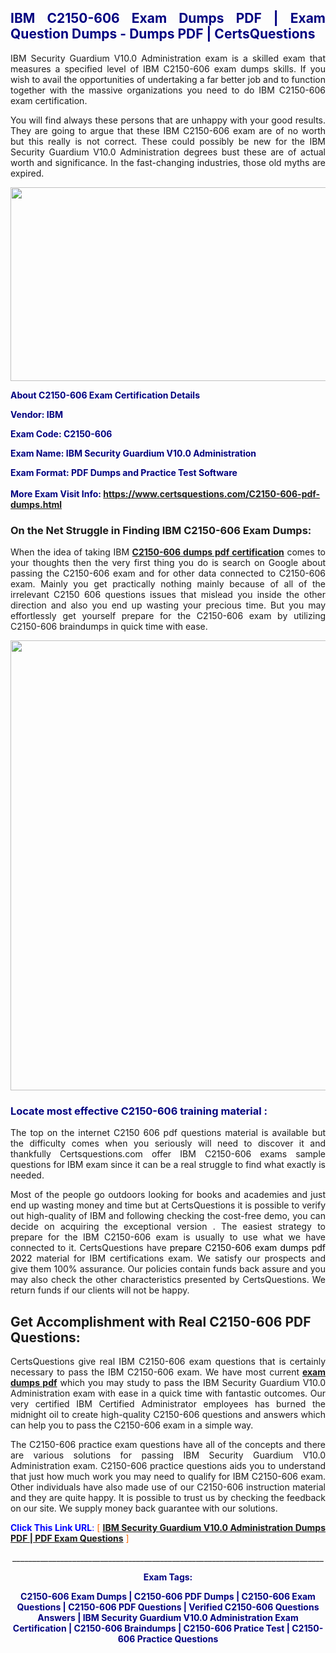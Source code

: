 <h2 style="text-align: justify;"><span style="color: #000080;">IBM C2150-606 Exam Dumps PDF | Exam Question Dumps - Dumps PDF | CertsQuestions</span></h2>
<p style="text-align: justify;">IBM Security Guardium V10.0 Administration exam is a skilled exam that measures a specified level of IBM  C2150-606 exam dumps skills. If you wish to avail the opportunities of undertaking a far better job and to function together with the massive organizations you need to do IBM C2150-606 exam certification.</p>
<p style="text-align: justify;">You will find always these persons that are unhappy with your good results. They are going to argue that these IBM  C2150-606 exam are of no worth but this really is not correct. These could possibly be new for the IBM Security Guardium V10.0 Administration degrees bust these are of actual worth and significance. In the fast-changing industries, those old myths are expired.</p>
<p><img style="display: block; margin-left: auto; margin-right: auto;" src="https://i.imgur.com/eaP4ae9.png" width="840" height="310" /></p>
<p><span style="color: #000080;"><strong>About C2150-606 Exam Certification Details</strong></span></p>
<p><span style="color: #000080;"><strong>Vendor: IBM<br /></strong></span></p>
<p><span style="color: #000080;"><strong>Exam Code: C2150-606</strong></span></p>
<p><span style="color: #000080;"><strong>Exam Name: IBM Security Guardium V10.0 Administration</strong></span></p>
<p><span style="color: #000080;"><strong>Exam Format: PDF Dumps and Practice Test Software<br /><br />More Exam Visit Info: <span style="color: #ff6600;"><a href="https://www.certsquestions.com/C2150-606-pdf-dumps.html">https://www.certsquestions.com/C2150-606-pdf-dumps.html</a></span></strong></span></p>
<h3>On the Net Struggle in Finding IBM C2150-606 Exam Dumps:</h3>
<p style="text-align: justify;">When the idea of taking IBM <a href="https://www.certsquestions.com/C2150-606-pdf-dumps.html"><strong> C2150-606 dumps pdf certification</strong></a> comes to your thoughts then the very first thing you do is search on Google about passing the C2150-606 exam and for other data connected to C2150-606 exam. Mainly you get practically nothing mainly because of all of the irrelevant C2150 606 questions issues that mislead you inside the other direction and also you end up wasting your precious time. But you may effortlessly get yourself prepare for the C2150-606 exam by utilizing C2150-606 braindumps in quick time with ease.</p>
<p><a href="https://www.certsquestions.com/C2150-606-pdf-dumps.html"><img style="display: block; margin-left: auto; margin-right: auto;" src="https://i.imgur.com/pxhoKQ2.png" width="720" /></a></p>
<h3><span style="color: #000080;">Locate most effective  C2150-606 training material :</span></h3>
<p style="text-align: justify;">The top on the internet C2150 606 pdf questions material is available but the difficulty comes when you seriously will need to discover it and thankfully Certsquestions.com offer IBM C2150-606 exams sample questions for IBM  exam since it can be a real struggle to find what exactly is needed.</p>
<p style="text-align: justify;">Most of the people go outdoors looking for books and academies and just end up wasting money and time but at CertsQuestions it is possible to verify out high-quality of IBM  and following checking the cost-free demo, you can decide on acquiring the exceptional version . The easiest strategy to prepare for the IBM C2150-606 exam is usually to use what we have connected to it. CertsQuestions have <span style="color: #000000;">prepare C2150-606 exam dumps pdf 2022</span> material for IBM certifications exam. We satisfy our prospects and give them 100% assurance. Our policies contain funds back assure and you may also check the other characteristics presented by CertsQuestions. We return funds if our clients will not be happy.</p>
<h2>Get Accomplishment with Real C2150-606 PDF Questions:</h2>
<p style="text-align: justify;">CertsQuestions give real IBM C2150-606 exam questions that is certainly necessary to pass the IBM  C2150-606 exam. We have most current<strong>&nbsp;<a href="https://www.certsquestions.com/">exam dumps pdf</a></strong>&nbsp;which you may study to pass the IBM Security Guardium V10.0 Administration exam with ease in a quick time with fantastic outcomes. Our very certified IBM Certified Administrator employees has burned the midnight oil to create high-quality C2150-606 questions and answers which can help you to pass the C2150-606 exam in a simple way.</p>
<p style="text-align: justify;">The C2150-606 practice exam questions have all of the concepts and there are various solutions for passing IBM Security Guardium V10.0 Administration exam. C2150-606 practice questions aids you to understand that just how much work you may need to qualify for IBM  C2150-606 exam. Other individuals have also made use of our C2150-606 instruction material and they are quite happy. It is possible to trust us by checking the feedback on our site. We supply money back guarantee with our solutions.</p>
<p style="text-align: justify;"><span style="color: #0000ff;"><strong>Click This Link URL</strong>:</span> <span style="color: #ff6600;">[ <strong><a href="https://www.certsquestions.com/ibm-certified-administrator-certification.html">IBM Security Guardium V10.0 Administration Dumps PDF | PDF Exam Questions</a></strong> ]</span></p>
<p style="text-align: center;">______________________________________________________________________________</p>
<p style="text-align: center;"><span style="color: #000080;"><strong>Exam Tags:</strong></span></p>
<p style="text-align: center;"><span style="color: #000080;"><strong>C2150-606 Exam Dumps | C2150-606 PDF Dumps | C2150-606 Exam Questions | C2150-606 PDF Questions | Verified C2150-606 Questions Answers | IBM Security Guardium V10.0 Administration Exam Certification | C2150-606 Braindumps | C2150-606 Pratice Test | C2150-606 Practice Questions</strong></span></p>
